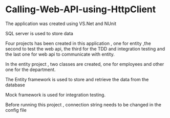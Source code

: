 # Calling-Web-API-using-HttpClient

The application was created using VS.Net and NUnit

SQL server is used to store data

Four projects has been created in this application , one for entity ,the second to test the web api, 
the third for the TDD and integration testing and the last one for web api to communicate with entity.

In the entity project , two classes are created, one for employees and other one for the department.

The Entity framework is used to store and retrieve the data from the database

Mock framework is used for integration testing.

Before running this project , connection string needs to be changed in the config file 

